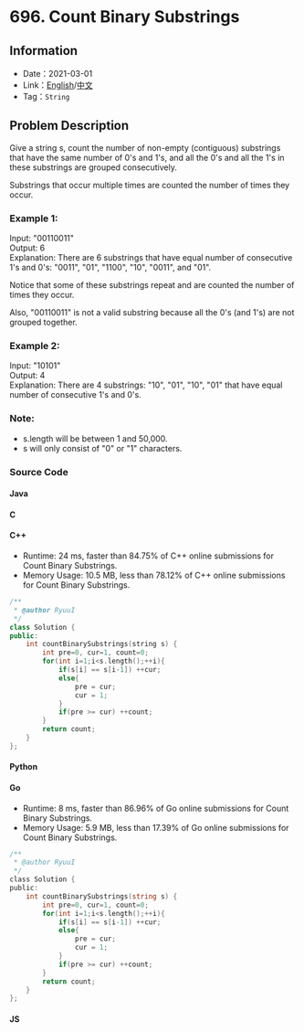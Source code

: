 # 696. Count Binary Substrings
## Information
* Date：2021-03-01
* Link：[English](https://leetcode.com/problems/count-binary-substrings/)/[中文](https://leetcode-cn.com/problems/count-binary-substrings/)
* Tag：`String`

## Problem Description
Give a string s, count the number of non-empty (contiguous) substrings that have the same number of 0's and 1's, and all the 0's and all the 1's in these substrings are grouped consecutively.   

Substrings that occur multiple times are counted the number of times they occur.
### Example 1:
Input: "00110011"   
Output: 6   
Explanation: There are 6 substrings that have equal number of consecutive 1's and 0's: "0011", "01", "1100", "10", "0011", and "01".   

Notice that some of these substrings repeat and are counted the number of times they occur.   

Also, "00110011" is not a valid substring because all the 0's (and 1's) are not grouped together.
### Example 2:
Input: "10101"   
Output: 4   
Explanation: There are 4 substrings: "10", "01", "10", "01" that have equal number of consecutive 1's and 0's.
### Note:
* s.length will be between 1 and 50,000.
* s will only consist of "0" or "1" characters.
### Source Code
#### Java
#### C
#### C++
* Runtime: 24 ms, faster than 84.75% of C++ online submissions for Count Binary Substrings.
* Memory Usage: 10.5 MB, less than 78.12% of C++ online submissions for Count Binary Substrings.
```cpp
/**
 * @author RyuuI
 */
class Solution {
public:
    int countBinarySubstrings(string s) {
    	int pre=0, cur=1, count=0;
    	for(int i=1;i<s.length();++i){
    		if(s[i] == s[i-1]) ++cur;
    		else{
    			pre = cur;
    			cur = 1;
    		}
    		if(pre >= cur) ++count;
    	}
    	return count;
    }
};
```
#### Python
#### Go
* Runtime: 8 ms, faster than 86.96% of Go online submissions for Count Binary Substrings.
* Memory Usage: 5.9 MB, less than 17.39% of Go online submissions for Count Binary Substrings.
```go
/**
 * @author RyuuI
 */
class Solution {
public:
    int countBinarySubstrings(string s) {
    	int pre=0, cur=1, count=0;
    	for(int i=1;i<s.length();++i){
    		if(s[i] == s[i-1]) ++cur;
    		else{
    			pre = cur;
    			cur = 1;
    		}
    		if(pre >= cur) ++count;
    	}
    	return count;
    }
};
```
#### JS
